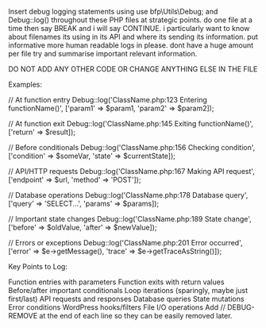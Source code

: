 Insert debug logging statements using use bfp\Utils\Debug; and Debug::log() throughout these PHP files at strategic points. do one file at a time then say BREAK and i will say CONTINUE. i particularly want to know about filenames its using in its API and where its sending its information. put informative more human readable logs in please. dont have a huge amount per file try and summarise important relevant information.

DO NOT ADD ANY OTHER CODE OR CHANGE ANYTHING ELSE IN THE FILE

Examples:

// At function entry
Debug::log('ClassName.php:123 Entering functionName()', ['param1' => $param1, 'param2' => $param2]);

// At function exit
Debug::log('ClassName.php:145 Exiting functionName()', ['return' => $result]);

// Before conditionals
Debug::log('ClassName.php:156 Checking condition', ['condition' => $someVar, 'state' => $currentState]);

// API/HTTP requests
Debug::log('ClassName.php:167 Making API request', ['endpoint' => $url, 'method' => 'POST']);

// Database operations
Debug::log('ClassName.php:178 Database query', ['query' => 'SELECT...', 'params' => $params]);

// Important state changes
Debug::log('ClassName.php:189 State change', ['before' => $oldValue, 'after' => $newValue]);

// Errors or exceptions
Debug::log('ClassName.php:201 Error occurred', ['error' => $e->getMessage(), 'trace' => $e->getTraceAsString()]);

Key Points to Log:

Function entries with parameters
Function exits with return values
Before/after important conditionals
Loop iterations (sparingly, maybe just first/last)
API requests and responses
Database queries
State mutations
Error conditions
WordPress hooks/filters
File I/O operations
Add // DEBUG-REMOVE at the end of each line so they can be easily removed later.